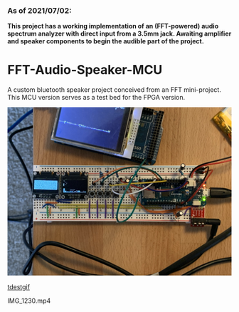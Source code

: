 ### As of 2021/07/02:  
**This project has a working implementation of an (FFT-powered) audio spectrum analyzer with direct input from a 3.5mm jack.  Awaiting amplifier and speaker components to begin the audible part of the project.**

# FFT-Audio-Speaker-MCU
A custom bluetooth speaker project conceived from an FFT mini-project.  This MCU version serves as a test bed for the FPGA version.



![alt-text](https://github.com/Gunmetal-61/FFT-Audio-Speaker-MCU/blob/gh-pages/images/IMG_1381.jpeg)

[tdestgif](https://github.com/Gunmetal-61/FFT-Audio-Speaker-MCU/blob/gh-pages/video/5fgy1q.gif)



IMG_1230.mp4
